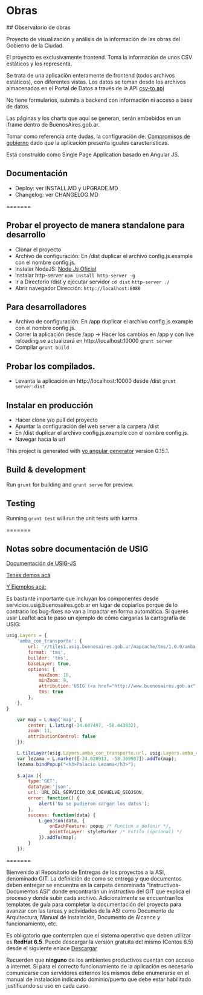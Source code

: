# Obras

## Observatorio de obras 

Proyecto de visualización y análisis de la información de las obras del Gobierno de la Ciudad.

El proyecto es exclusivamente frontend. Toma la información de unos CSV estáticos y los representa. 

Se trata de una aplicación enteramente de frontend (todos archivos estáticos), con diferentes vistas. Los datos se toman desde los archivos almacenados en el Portal de Datos a través de la API [csv-to api](http://git-asi.buenosaires.gob.ar/usuarioQA/ssdeciudadinteligentedggedi-15-compromisos-csv-to-api)

No tiene formularios, submits a backend con información ni acceso a base de datos.

Las páginas y los charts que aquí se generan, serán embebidos en un iframe dentro de BuenosAires.gob.ar.

Tomar como referencia ante dudas, la configuración de: [Compromisos de gobierno](https://compromisos-site.buenosaires.gob.ar/) dado que la aplicación presenta iguales características.

Está construído como Single Page Application basado en Angular JS.

## Documentación

* Deploy: ver INSTALL.MD y UPGRADE.MD
* Changelog: ver CHANGELOG.MD 

=======

## Probar el proyecto de manera standalone para desarrollo
* Clonar el proyecto
* Archivo de configuración: En /dist duplicar el archivo config.js.example con el nombre config.js.
* Instalar NodeJS: [Node Js Oficial](http://nodejs.org)
* Instalar http-server
`npm install http-server -g`
* Ir a Directorio /dist y ejecutar servidor
`cd dist`
`http-server ./`
* Abrir navegador 
Dirección: `http://localhost:8080`

## Para desarrolladores
* Archivo de configuración: En /app duplicar el archivo config.js.example con el nombre config.js.
* Correr la aplicación desde /app -> Hacer los cambios en /app y con live reloading se actualizará en http://localhost:10000
`grunt server`
* Compilar
`grunt build`

## Probar los compilados. 
* Levanta la aplicación en http://localhost:10000 desde /dist
`grunt server:dist`

## Instalar en producción
* Hacer clone y/o pull del proyecto 
* Apuntar la configuración del web server a la carpera /dist
* En /dist duplicar el archivo config.js.example con el nombre config.js.
* Navegar hacia la url

This project is generated with [yo angular generator](https://github.com/yeoman/generator-angular)
version 0.15.1.

## Build & development

Run `grunt` for building and `grunt serve` for preview.

## Testing

Running `grunt test` will run the unit tests with karma.

=======

## Notas sobre documentación de USIG

[Documentación de USIG-JS](http://servicios.usig.buenosaires.gob.ar/usig-js/3.1/doc/)

[Tenes demos acá](http://servicios.usig.buenosaires.gob.ar/usig-js/3.1/demos/)

[Y Ejemplos acá:](http://servicios.usig.buenosaires.gob.ar/usig-js/3.1/ejemplos/)

Es bastante importante que incluyan los componentes desde servicios.usig.buenosaires.gob.ar en lugar de copiarlos porque de lo contrario los bug-fixes no van a impactar en forma automática.
Si querés usar Leaflet acá te paso un ejemplo de cómo cargarías la cartografía de USIG:

```javascript
usig.Layers = {
    'amba_con_transporte': {
        url: '//tiles1.usig.buenosaires.gob.ar/mapcache/tms/1.0.0/amba_con_transporte_3857@GoogleMapsCompatible/{z}/{x}/{y}.png',
        format: 'tms',
        builder: 'tms',
        baseLayer: true,
        options: {
            maxZoom: 18,
            minZoom: 9,
            attribution:'USIG (<a href="http://www.buenosaires.gob.ar" target="_blank">GCBA</a>), © <a href="http://www.openstreetmap.org/copyright/en" target="_blank">OpenStreetMap</a> (ODbL)',
            tms: true
        },
    },
}

    var map = L.map('map', {
        center: L.latLng(-34.607497, -58.443832),
        zoom: 11,
        attributionControl: false
    });

    L.tileLayer(usig.Layers.amba_con_transporte.url, usig.Layers.amba_con_transporte.options).addTo(map);
    var lezama = L.marker([-34.628913, -58.369937]).addTo(map);
    lezama.bindPopup("<h3>Palacio Lezama</h3>");
    
    $.ajax ({
        type:'GET',
        dataType:'json',
        url: URL_DEL_SERVICIO_QUE_DEVUELVE_GEOJSON,
        error: function() {
            alert('No se pudieron cargar los datos');
        },
        success: function(data) {
            L.geoJson(data, {
                onEachFeature: popup /* Funcion a definir */,
                pointToLayer: styleMarker /* Estilo (opcional) */
            }).addTo(map);
        }
    });  

```  

=======

Bienvenido al Repositorio de Entregas de los proyectos a la ASI, denominado GIT.
La definición de como se entrega y que documentos deben entregar se encuentra en la carpeta denominada "Instructivos-Documentos ASI" donde encontrarán un instructivo del GIT que explica el proceso y donde subir cada archivo. 
Adicionalmente se encuentran los templates de guía para completar la documentación del proyecto para avanzar con las tareas y actividades de la ASI como Documento de Arquitectura, Manual de instalación, Documento de Alcance y funcionamiento, etc.

Es obligatorio que contemplen que  el sistema operativo que deben utilizar es **RedHat 6.5**. Puede descargar la versión gratuita del mismo (Centos 6.5) desde el siguiente enlace [Descargar](https://github.com/2creatives/vagrant-centos/releases/download/v6.5.1/centos65-x86_64-20131205.box)

Recuerden que **ninguno** de los ambientes productivos cuentan con acceso a internet. Si para el correcto funcionamiento de la aplicación es necesario comunicarse con servidores externos los mismos debe enumerarse en el manual de instalación indicando dominio/puerto que debe estar habilitado justificando su uso en cada caso. 



